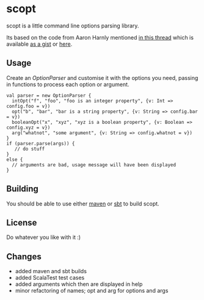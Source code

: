 scopt
=====

scopt is a little command line options parsing library.

Its based on the code from Aaron Harnly mentioned [in this thread](http://old.nabble.com/-scala--CLI-library--ts19391923.html#a19391923)
which is available [as a gist](http://gist.github.com/246481) or [here](http://harnly.net/tmp/OptionsParser.scala).


Usage
-----

Create an *OptionParser* and customise it with the options you need, passing in functions to process each option or argument.

    val parser = new OptionParser {
      intOpt("f", "foo", "foo is an integer property", {v: Int => config.foo = v})
      opt("b", "bar", "bar is a string property", {v: String => config.bar = v})
      booleanOpt("x", "xyz", "xyz is a boolean property", {v: Boolean => config.xyz = v})
      arg("whatnot", "some argument", {v: String => config.whatnot = v})
    }
    if (parser.parse(args)) {
       // do stuff
    }
    else {
      // arguments are bad, usage message will have been displayed
    }


Building
--------

You should be able to use either [maven](http://maven.apache.org) or [sbt](http://code.google.com/p/simple-build-tool/) to build scopt.


License
-------

Do whatever you like with it :)

Changes
-------

* added maven and sbt builds
* added ScalaTest test cases
* added arguments which then are displayed in help
* minor refactoring of names; opt and arg for options and args
  